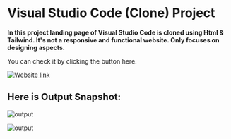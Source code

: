 #  **Visual Studio Code (Clone) Project**
 
 **In this project landing page of Visual Studio Code is cloned using Html & Tailwind. It's not a responsive and functional website. Only focuses on designing aspects.**

You can check it by clicking the button here.

[![Website link](https://img.shields.io/badge/Website-Link-green)](https://ansariyasir-vscode-clone.netlify.app/)


## Here is Output Snapshot:
![output](output.gif)

![output](output.png)





